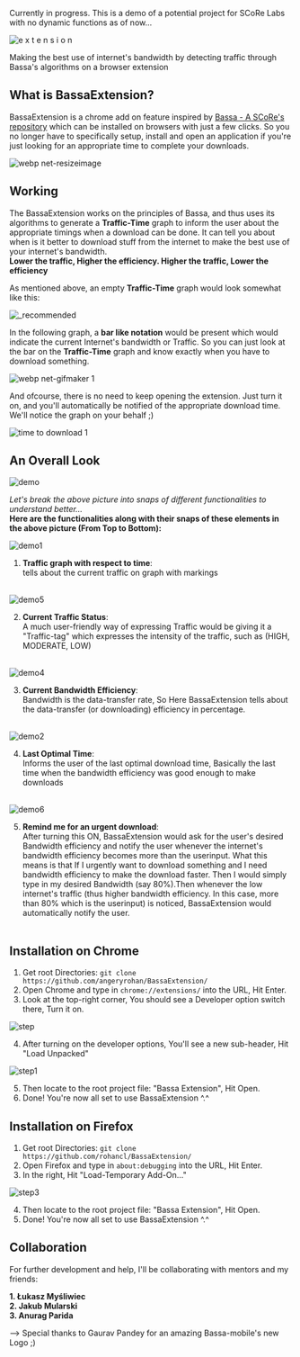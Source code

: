 Currently in progress. This is a demo of a potential project for SCoRe Labs with no dynamic functions as of now...


![e x t e n s i o n](https://user-images.githubusercontent.com/29266591/50261799-31185700-0434-11e9-97df-dd357858df17.png)

Making the best use of internet's bandwidth by detecting traffic through Bassa's algorithms on a browser extension

## What is BassaExtension?
BassaExtension is a chrome add on feature inspired by [Bassa - A SCoRe's repository](https://github.com/scorelab/Bassa) which can be installed on browsers with just a few clicks. So you no longer have to specifically setup, install and open an application if you're just looking for an appropriate time to complete your downloads.

![webp net-resizeimage](https://user-images.githubusercontent.com/29266591/50281689-4c0bbb00-0476-11e9-8d99-8cee7bd3bffe.png)

## Working
The BassaExtension works on the principles of Bassa, and thus uses its algorithms to generate a <b>Traffic-Time</b> graph to inform the user about the appropriate timings when a download can be done. It can tell you about when is it better to download stuff from the internet to make the best use of your internet's bandwidth.<br>
<b>Lower the traffic, Higher the efficiency. Higher the traffic, Lower the efficiency</b>

As mentioned above, an empty <b>Traffic-Time</b> graph would look somewhat like this:

![_recommended](https://user-images.githubusercontent.com/29266591/50279766-b4579e00-0470-11e9-9f5f-66e78d93978e.png)

In the following graph, a <b>bar like notation</b> would be present which would indicate the current Internet's bandwidth or Traffic. So you can just look at the bar on the <b>Traffic-Time</b> graph and know exactly when you have to download something.

![webp net-gifmaker 1](https://user-images.githubusercontent.com/29266591/50280611-faadfc80-0472-11e9-8684-01a197d2c821.gif)

And ofcourse, there is no need to keep opening the extension. Just turn it on, and you'll automatically be notified of the appropriate download time. We'll notice the graph on your behalf ;)

![time to download 1](https://user-images.githubusercontent.com/29266591/50282199-fdf7b700-0477-11e9-95c8-c78bd025f5f1.png)

## An Overall Look

![demo](https://user-images.githubusercontent.com/29266591/50321716-32ab5300-04f8-11e9-873c-97acf3e1cd9d.png)

 
<i>Let's break the above picture into snaps of different functionalities to understand better...</i> <br>
<b>Here are the functionalities along with their snaps of these elements in the above picture (From Top to Bottom):</b><br>

![demo1](https://user-images.githubusercontent.com/29266591/50321894-fe846200-04f8-11e9-85ab-5355dc893bac.png)

1. <b>Traffic graph with respect to time</b>:<br> tells about the current traffic on graph with markings<br><br>

![demo5](https://user-images.githubusercontent.com/29266591/50321899-03491600-04f9-11e9-82e1-621d72b93056.png)

2. <b>Current Traffic Status</b>:<br> A much user-friendly way of expressing Traffic would be giving it a "Traffic-tag" which expresses the intensity of the traffic, such as (HIGH, MODERATE, LOW)<br><br>

![demo4](https://user-images.githubusercontent.com/29266591/50321900-03491600-04f9-11e9-8970-096271ce5452.png)

3. <b>Current Bandwidth Efficiency</b>:<br> Bandwidth is the data-transfer rate, So Here BassaExtension tells about the data-transfer (or downloading) efficiency in percentage.<br><br>

![demo2](https://user-images.githubusercontent.com/29266591/50321901-03e1ac80-04f9-11e9-8d4b-8e66893ba906.png)

4. <b>Last Optimal Time</b>:<br> Informs the user of the last optimal download time, Basically the last time when the bandwidth efficiency was good enough to make downloads<br><br>

![demo6](https://user-images.githubusercontent.com/29266591/50321898-03491600-04f9-11e9-90a4-febff5fe8ff6.png)

5. <b>Remind me for an urgent download</b>:<br> After turning this ON, BassaExtension would ask for the user's desired Bandwidth efficiency and notify the user whenever the internet's bandwidth efficiency becomes more than the userinput. What this means is that If I urgently want to download something and I need bandwidth efficiency to make the download faster. Then I would simply type in my desired Bandwidth (say 80%).Then whenever the low internet's traffic (thus higher bandwidth efficiency. In this case, more than 80% which is the userinput) is noticed, BassaExtension would automatically notify the user.</b><br><br>
## Installation on Chrome
1. Get root Directories: ```git clone https://github.com/angeryrohan/BassaExtension/```
2. Open Chrome and type in ```chrome://extensions/``` into the URL, Hit Enter.
3. Look at the top-right corner, You should see a Developer option switch there, Turn it on.

![step](https://user-images.githubusercontent.com/29266591/50282962-6fd10000-047a-11e9-868a-dcd490777298.png)

4. After turning on the developer options, You'll see a new sub-header, Hit "Load Unpacked"

![step1](https://user-images.githubusercontent.com/29266591/50283029-ae66ba80-047a-11e9-998c-1b036c5e8033.png)

5. Then locate to the root project file: "Bassa Extension", Hit Open.
6. Done! You're now all set to use BassaExtension ^.^
 

 
## Installation on Firefox
1. Get root Directories: ```git clone https://github.com/rohancl/BassaExtension/```
2. Open Firefox and type in ```about:debugging``` into the URL, Hit Enter.
3. In the right, Hit "Load-Temporary Add-On..."

![step3](https://user-images.githubusercontent.com/29266591/50283278-68f6bd00-047b-11e9-858b-e463fa7f9651.png)

4. Then locate to the root project file: "Bassa Extension", Hit Open.
6. Done! You're now all set to use BassaExtension ^.^

## Collaboration

For further development and help, I'll be collaborating with mentors and my friends:

<b>1. Łukasz Myśliwiec</b><br>
<b>2. Jakub Mularski</b><br>
<b>3. Anurag Parida</b>

--> Special thanks to Gaurav Pandey for an amazing Bassa-mobile's new Logo ;)
